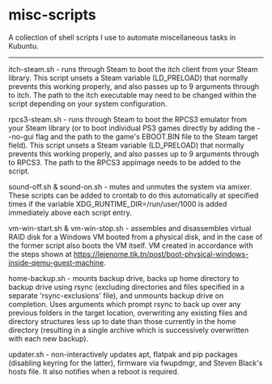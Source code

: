 # misc-scripts
A collection of shell scripts I use to automate miscellaneous tasks in Kubuntu.

---

itch-steam.sh - runs through Steam to boot the itch client from your Steam library. This script unsets a Steam variable (LD_PRELOAD) that normally prevents this working properly, and also passes up to 9 arguments through to itch. The path to the itch executable may need to be changed within the script depending on your system configuration.

rpcs3-steam.sh - runs through Steam to boot the RPCS3 emulator from your Steam library (or to boot individual PS3 games directly by adding the --no-gui flag and the path to the game's EBOOT.BIN file to the Steam target field). This script unsets a Steam variable (LD_PRELOAD) that normally prevents this working properly, and also passes up to 9 arguments through to RPCS3. The path to the RPCS3 appimage needs to be added to the script.

sound-off.sh & sound-on.sh - mutes and unmutes the system via amixer. These scripts can be added to crontab to do this automatically at specified times if the variable XDG_RUNTIME_DIR=/run/user/1000 is added immediately above each script entry.

vm-win-start.sh & vm-win-stop.sh - assembles and disassembles virtual RAID disk for a Windows VM booted from a physical disk, and in the case of the former script also boots the VM itself. VM created in accordance with the steps shown at https://lejenome.tik.tn/post/boot-physical-windows-inside-qemu-guest-machine.

home-backup.sh - mounts backup drive, backs up home directory to backup drive using rsync (excluding directories and files specified in a separate 'rsync-exclusions' file), and unmounts backup drive on completion. Uses arguments which prompt rsync to back up over any previous folders in the target location, overwriting any existing files and directory structures less up to date than those currently in the home directory (resulting in a single archive which is successively overwritten with each new backup).

updater.sh - non-interactively updates apt, flatpak and pip packages (disabling keyring for the latter), firmware via fwupdmgr, and Steven Black's hosts file. It also notifies when a reboot is required.
